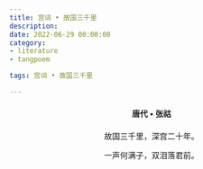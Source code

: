 ```yaml
---
title: 宫词 • 故国三千里
description:
date: 2022-06-29 00:00:00
category:
- literature
- tangpoem

tags: 宫词 • 故国三千里

---
```


<div id="poem-author">
唐代 • 张祜
</div>
<div id="poem-body">
<p class="poem-paragraph">故国三千里，深宫二十年。</p>
<p class="poem-paragraph">一声何满子，双泪落君前。</p>

</div>

<style>

#poem-author {
    width: 100%;
    text-align: center;
    margin: 20px 0;
    font-weight: bold;
}
#poem-body {
    width: 100%;
    text-align: center;
}
.poem-paragraph {
    font-family: "仿宋"
}

</style>